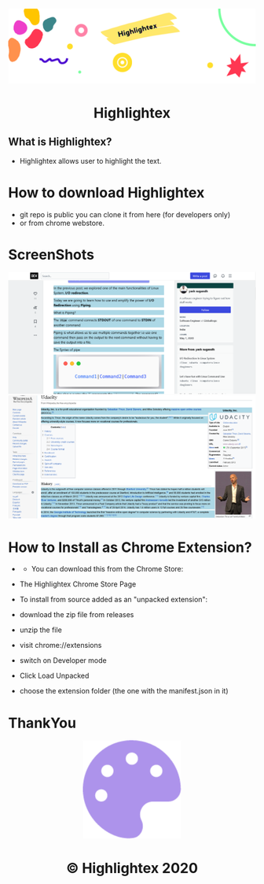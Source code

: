 <p align="center">
  <a>
    <img src="./highlightexbanner.png" width = "1400px"/>
  </a>
</p>
<h1 align="center">
  Highlightex
</h1>

 
</p>

## What is Highlightex?
* Highlightex allows user to highlight the text.



# How to download Highlightex

* git repo is public you can clone it from here (for developers only)
* or from chrome webstore.



# ScreenShots
<img src="./images/Dev.toss.png">
<img src="./images/wikipediass.png">



# How to Install as Chrome Extension?
 * * You can download this from the Chrome Store:

* The Highlightex Chrome Store Page
* To install from source added as an "unpacked extension":
* download the zip file from releases
* unzip the file
* visit chrome://extensions
* switch on Developer mode
* Click Load Unpacked
* choose the extension folder (the one with the manifest.json in it)



# ThankYou 
<p align="center">
<img src="./highlogo.png" width="200" height ="200">
</p>

<h1 align="center">
   © Highlightex 2020
</h1>

